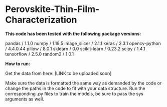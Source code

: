 # Perovskite-Thin-Film-Characterization

**This code has been tested with the following package versions:**

pandas / 1.1.0
numpy / 1.19.5
image_slicer / 2.1.1
keras / 2.3.1
opencv-python / 4.4.0.44
pillow / 8.0.1
sklearn / 0.0
scikit-learn / 0.23.2
scipy / 1.4.1
tensorflow / 2.5.0
random2 / 1.0.1

**How to run:**

Get the data from here: [LINK to be uploaded soon]

Make sure the data is formatted the same way as demanded by the code or change the paths in the code to fit with your data structure.
Run the corresponding .py files to train the models, be sure to pass the sys arguments as well.
